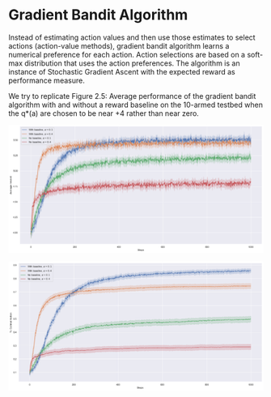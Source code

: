 # Gradient Bandit Algorithm

Instead of estimating action values and then use those estimates to select actions (action-value methods), gradient bandit algorithm learns a numerical preference for each action.
Action selections are based on a soft-max distribution that uses the action preferences. The algorithm is an instance of Stochastic Gradient Ascent with the expected reward as performance measure.

We try to replicate Figure 2.5: Average performance of the gradient bandit algorithm with and without a reward
baseline on the 10-armed testbed when the q*(a) are chosen to be near +4 rather than near zero.

![avg reward](./images/avg_reward_gradient_bandit.png)

![percent optimal action](./images/percent_optimal_action_gradient_bandit.png)
